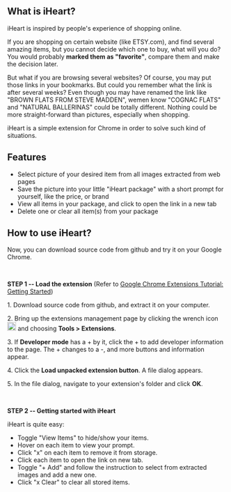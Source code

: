 <h2>
	What is iHeart?
</h2>
<p>iHeart is inspired by people's experience of shopping online. </p>
<p>If you are shopping on certain website (like ETSY.com), and find several amazing items, but you cannot decide which one to buy, what will you do? You would probably <b>marked them as "favorite"</b>, compare them and make the decision later.</p>
<p>But what if you are browsing several websites? Of course, you may put those links in your bookmarks. But could you remember what the link is after several weeks? Even though you may have renamed the link like "BROWN FLATS FROM STEVE MADDEN", wemen know "COGNAC FLATS" and "NATURAL BALLERINAS" could be totally different. Nothing could be more straight-forward than pictures, especially when shopping.</p>
<p>iHeart is a simple extension for Chrome in order to solve such kind of situations.</p>
<h2>
	Features
</h2>
<ul>
	<li>Select picture of your desired item from all images extracted from web pages</li>
	<li>Save the picture into your little "iHeart package" with a short prompt for yourself, like the price, or brand</li>
	<li>View all items in your package, and click to open the link in a new tab</li>
	<li>Delete one or clear all item(s) from your package</li>
</ul>
<h2>
	How to use iHeart?
</h2>
<p>Now, you can download source code from github and try it on your Google Chrome.</p>
<br/>
<p><b>STEP 1 -- Load the extension</b> (Refer to <a href="http://developer.chrome.com/extensions/getstarted.html">Google Chrome Extensions Tutorial: Getting Started</a>)</p>
<p>1. Download source code from github, and extract it on your computer. </p>
<p>2. Bring up the extensions management page by clicking the wrench icon <img src="http://developer.chrome.com/stable/static/images/toolsmenu.gif" style="width:20px;"/> and choosing <b>Tools > Extensions</b>.</p>
<p>3. If <b>Developer mode</b> has a + by it, click the + to add developer information to the page. The + changes to a -, and more buttons and information appear.</p>
<p>4. Click the <b>Load unpacked extension button</b>. A file dialog appears.</p>
<p>5. In the file dialog, navigate to your extension's folder and click <b>OK</b>.</p>
<br/>
<p><b>STEP 2 -- Getting started with iHeart</b></p>
<p>iHeart is quite easy:</p>
<ul>
	<li>Toggle "View Items" to hide/show your items.</li>
	<li>Hover on each item to view your prompt.</li>
	<li>Click "x" on each item to remove it from storage.</li>
	<li>Click each item to open the link on new tab.</li>
	<li>Toggle "+ Add" and follow the instruction to select from extracted images and add a new one.</li>
	<li>Click "x Clear" to clear all stored items.</li>
</ul>


